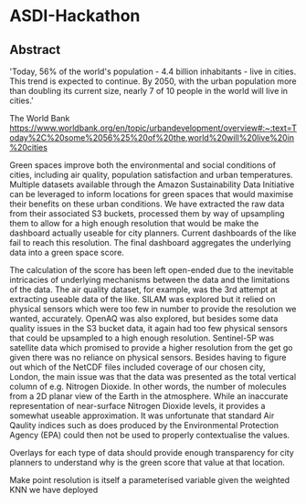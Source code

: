 # ASDI-Hackathon

## Abstract

'Today, 56% of the world's population - 4.4 billion inhabitants - live in cities. This trend is expected to continue. By 2050, with the urban population more than doubling its current size, nearly 7 of 10 people in the world will live in cities.'

The World Bank
https://www.worldbank.org/en/topic/urbandevelopment/overview#:~:text=Today%2C%20some%2056%25%20of%20the,world%20will%20live%20in%20cities

Green spaces improve both the environmental and social conditions of cities, including air quality, population satisfaction and urban temperatures. Multiple datasets available through the Amazon Sustainability Data Initiative can be leveraged to inform locations for green spaces that would maximise their benefits on these urban conditions. We have extracted the raw data from their associated S3 buckets, processed them by way of upsampling them to allow for a high enough resolution that would be make the dashboard actually useable for city planners. Current dashboards of the like fail to reach this resolution. The final dashboard aggregates the underlying data into a green space score. 

The calculation of the score has been left open-ended due to the inevitable intricacies of underlying mechanisms between the data and the limitations of the data. The air quality dataset, for example, was the 3rd attempt at extracting useable data of the like. SILAM was explored but it relied on physical sensors which were too few in number to provide the resolution we wanted, accurately. OpenAQ was also explored, but besides some data quality issues in the S3 bucket data, it again had too few physical sensors that could be upsampled to a high enough resolution. Sentinel-5P was satellite data which promised to provide a higher resolution from the get go given there was no reliance on physical sensors. Besides having to figure out which of the NetCDF files included coverage of our chosen city, London, the main issue was that the data was presented as the total vertical column of e.g. Nitrogen Dioxide. In other words, the number of molecules from a 2D planar view of the Earth in the atmosphere. While an inaccurate representation of near-surface Nitrogen Dioxide levels, it provides a somewhat useable approximation. It was unfortunate that standard Air Qaulity indices such as does produced by the Environmental Protection Agency (EPA) could then not be used to properly contextualise the values.

Overlays for each type of data should provide enough transparency for city planners to understand why is the green score that value at that location.

Make point resolution is itself a parameterised variable given the weighted KNN we have deployed
